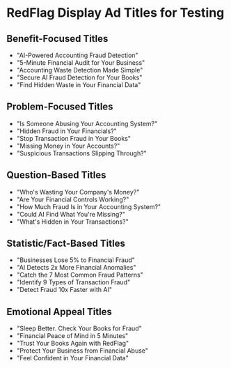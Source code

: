 # RedFlag Display Ad Titles for Testing

## Benefit-Focused Titles
- "AI-Powered Accounting Fraud Detection"
- "5-Minute Financial Audit for Your Business"
- "Accounting Waste Detection Made Simple"
- "Secure AI Fraud Detection for Your Books"
- "Find Hidden Waste in Your Financial Data"

## Problem-Focused Titles
- "Is Someone Abusing Your Accounting System?"
- "Hidden Fraud in Your Financials?"
- "Stop Transaction Fraud in Your Books"
- "Missing Money in Your Accounts?"
- "Suspicious Transactions Slipping Through?"

## Question-Based Titles
- "Who's Wasting Your Company's Money?"
- "Are Your Financial Controls Working?"
- "How Much Fraud Is in Your Accounting System?"
- "Could AI Find What You're Missing?"
- "What's Hidden in Your Transactions?"

## Statistic/Fact-Based Titles
- "Businesses Lose 5% to Financial Fraud"
- "AI Detects 2x More Financial Anomalies"
- "Catch the 7 Most Common Fraud Patterns"
- "Identify 9 Types of Transaction Fraud"
- "Detect Fraud 10x Faster with AI"

## Emotional Appeal Titles
- "Sleep Better. Check Your Books for Fraud"
- "Financial Peace of Mind in 5 Minutes"
- "Trust Your Books Again with RedFlag"
- "Protect Your Business from Financial Abuse"
- "Feel Confident in Your Financial Data"

